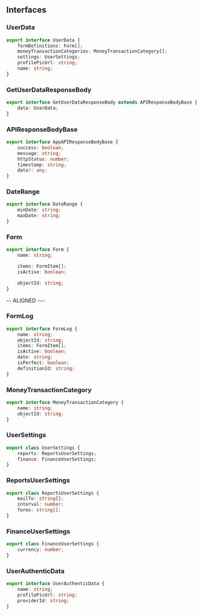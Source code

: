 ## Interfaces

### UserData

```ts
export interface UserData {
	formDefinitions: Form[];
	moneyTransactionCategories: MoneyTransactionCategory[];
	settings: UserSettings;
	profilePicUrl: string;
	name: string;
}
```

### GetUserDataResponseBody

```ts
export interface GetUserDataResponseBody extends APIResponseBodyBase {
	data: UserData;
}
```

### APIResponseBodyBase

```ts
export interface AppAPIResponseBodyBase {
	success: boolean;
	message: string;
	httpStatus: number;
	timestamp: string;
	data?: any;
}
```

### DateRange

```ts
export interface DateRange {
	minDate: string;
	maxDate: string;
}
```

### Form

```ts
export interface Form {
	name: string;

	items: FormItem[];
	isActive: boolean;

	objectId: string;
}
```

-- ALIGNED ---

### FormLog

```ts
export interface FormLog {
	name: string;
	objectId: string;
	items: FormItem[];
	isActive: boolean;
	date: string;
	isPerfect: boolean;
	definitionId: string;
}
```

### MoneyTransactionCategory

```ts
export interface MoneyTransactionCategory {
	name: string;
	objectId: string;
}
```

### UserSettings

```ts
export class UserSettings {
	reports: ReportsUserSettings;
	finance: FinanceUserSettings;
}
```

### ReportsUserSettings

```ts
export class ReportsUserSettings {
	mailTo: string[];
	interval: number;
	forms: string[];
}
```

### FinanceUserSettings

```ts
export class FinanceUserSettings {
	currency: number;
}
```

### UserAuthenticData

```ts
export interface UserAuthenticData {
	name: string;
	profilePicUrl: string;
	providerId: string;
}
```
